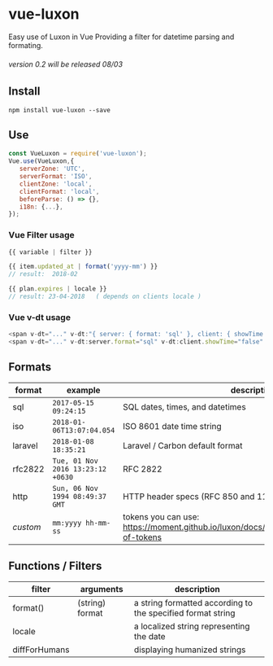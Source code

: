 # vue-luxon
Easy use of Luxon in Vue
Providing a filter for datetime parsing and formating.
###### version 0.2 will be released 08/03

## Install
```
npm install vue-luxon --save
```

## Use
```javascript
const VueLuxon = require('vue-luxon');
Vue.use(VueLuxon,{
   serverZone: 'UTC',
   serverFormat: 'ISO',
   clientZone: 'local',
   clientFormat: 'local',
   beforeParse: () => {},
   i18n: {...},
});
```

### Vue Filter usage
```javascript
{{ variable | filter }}
```

```javascript
{{ item.updated_at | format('yyyy-mm') }}
// result:  2018-02

{{ plan.expires | locale }}
// result: 23-04-2018   ( depends on clients locale )
```


### Vue v-dt usage

```javascript
<span v-dt="..." v-dt:"{ server: { format: 'sql' }, client: { showTime: false, format: 'local' } }"></span>
<span v-dt="..." v-dt:server.format="sql" v-dt:client.showTime="false" v-dt:client.format="local"></span>
```


## Formats
format | example | description
--- | --- | ---
sql | ```2017-05-15 09:24:15``` | SQL dates, times, and datetimes
iso | ```2018-01-06T13:07:04.054``` | ISO 8601 date time string
laravel | ```2018-01-08 18:35:21``` | Laravel / Carbon default format
rfc2822 | ``` Tue, 01 Nov 2016 13:23:12 +0630 ``` | RFC 2822
http | ``` Sun, 06 Nov 1994 08:49:37 GMT ``` | HTTP header specs (RFC 850 and 1123)
*custom* | ```` mm:yyyy hh-mm-ss ```` | tokens you can use: https://moment.github.io/luxon/docs/manual/formatting.html#table-of-tokens


## Functions / Filters
filter | arguments | description
--- | --- | ---
format() | (string) format | a string formatted according to the specified format string
locale |  | a localized string representing the date
diffForHumans |  | displaying humanized strings



